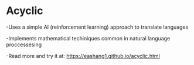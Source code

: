 # Acyclic
-Uses a simple AI (reinforcement learning) approach to translate languages

-Implements mathematical techiniques common in natural language proccessesing

-Read more and try it at: https://eashang1.github.io/acyclic.html
